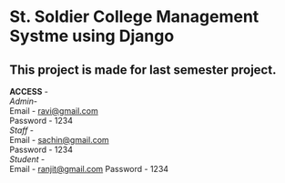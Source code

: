 St. Soldier College Management Systme using Django
===
This project is made for last semester project.
---

**ACCESS** -\
  *Admin*-\
   Email - ravi@gmail.com\
   Password - 1234\
  *Staff* -\
    Email - sachin@gmail.com\
    Password - 1234\
   *Student* -\
    Email - ranjit@gmail.com
    Password - 1234
  
  
